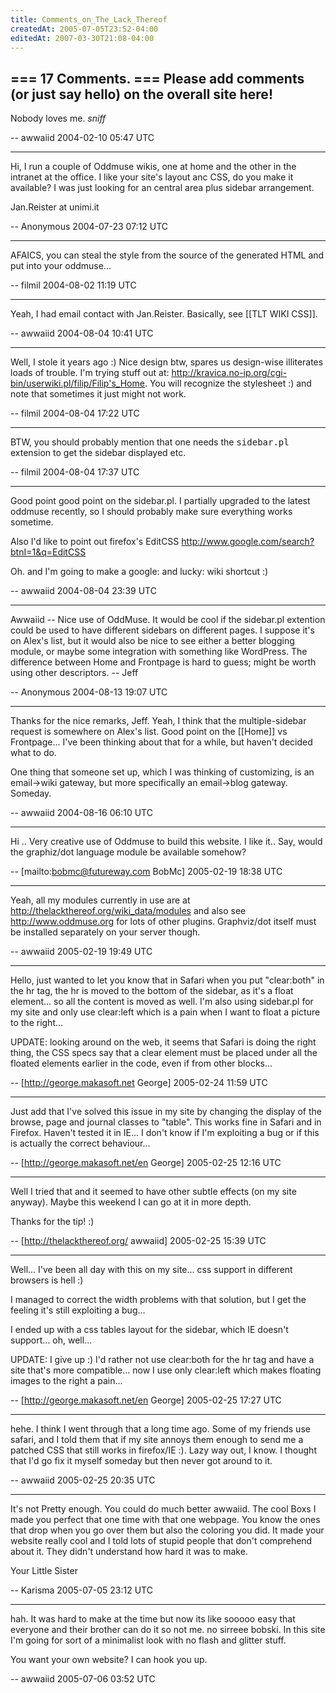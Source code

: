 ```yaml
---
title: Comments_on_The_Lack_Thereof
createdAt: 2005-07-05T23:52-04:00
editedAt: 2007-03-30T21:08-04:00
---
```


=== 17 Comments. ===
Please add comments (or just say hello) on the overall site here!
----
Nobody loves me. *sniff*

-- awwaiid 2004-02-10 05:47 UTC

----
Hi, I run a couple of Oddmuse wikis, one at home and the other in the intranet at the office. I like your site's layout anc CSS, do you make it available? I was just looking for an central area plus sidebar arrangement.

Jan.Reister at unimi.it

-- Anonymous 2004-07-23 07:12 UTC

----
AFAICS, you can steal the style from the source of the generated HTML and put into your oddmuse...

-- filmil 2004-08-02 11:19 UTC

----
Yeah, I had email contact with Jan.Reister. Basically, see [[TLT WIKI CSS]].

-- awwaiid 2004-08-04 10:41 UTC

----
Well, I stole it years ago :) Nice design btw, spares us design-wise illiterates loads of trouble. I'm trying stuff out at: http://kravica.no-ip.org/cgi-bin/userwiki.pl/filip/Filip's_Home. You will recognize the stylesheet :) and note that sometimes it just might not work.

-- filmil 2004-08-04 17:22 UTC

----
BTW, you should probably mention that one needs the <tt>sidebar.pl</tt> extension to get the sidebar displayed etc.

-- filmil 2004-08-04 17:37 UTC

----
Good point good point on the sidebar.pl. I partially upgraded to the latest oddmuse recently, so I should probably make sure everything works sometime.

Also I'd like to point out firefox's EditCSS http://www.google.com/search?btnI=1&q=EditCSS

Oh. and I'm going to make a google: and lucky: wiki shortcut :)

-- awwaiid 2004-08-04 23:39 UTC

----
Awwaiid -- Nice use of OddMuse.  It would be cool if the sidebar.pl extention could be used to have different sidebars on different pages.  I suppose it's on Alex's list, but it would also be nice to see either a better blogging module, or maybe some integration with something like WordPress.  The difference between Home and Frontpage is hard to guess; might be worth using other descriptors. -- Jeff

-- Anonymous 2004-08-13 19:07 UTC

----
Thanks for the nice remarks, Jeff. Yeah, I think that the multiple-sidebar request is somewhere on Alex's list. Good point on the [[Home]] vs Frontpage... I've been thinking about that for a while, but haven't decided what to do.

One thing that someone set up, which I was thinking of customizing, is an email->wiki gateway, but more specifically an email->blog gateway. Someday.

-- awwaiid 2004-08-16 06:10 UTC


----

Hi .. Very creative use of Oddmuse to build this website. I like it..
Say, would the graphiz/dot language module be available somehow?

-- [mailto:bobmc@futureway.com BobMc] 2005-02-19 18:38 UTC


----

Yeah, all my modules currently in use are at http://thelackthereof.org/wiki_data/modules and also see http://www.oddmuse.org for lots of other plugins. Graphviz/dot itself must be installed separately on your server though.

-- awwaiid 2005-02-19 19:49 UTC


----

Hello, just wanted to let you know that in Safari when you put "clear:both" in the hr tag, the hr is moved to the bottom of the sidebar, as it's a float element... so all the content is moved as well. I'm also using sidebar.pl for my site and only use clear:left which is a pain when I want to float a picture to the right... 

UPDATE: looking around on the web, it seems that Safari is doing the right thing, the CSS specs say that a clear element must be placed under all the floated elements earlier in the code, even if from other blocks...

-- [http://george.makasoft.net George] 2005-02-24 11:59 UTC

----

Just add that I've solved this issue in my site by changing the display of the browse, page and journal classes to "table". This works fine in Safari and in Firefox. Haven't tested it in IE... I don't know if I'm exploiting a bug or if this is actually the correct behaviour...

-- [http://george.makasoft.net/en George] 2005-02-25 12:16 UTC


----

Well I tried that and it seemed to have other subtle effects (on my site anyway). Maybe this weekend I can go at it in more depth.

Thanks for the tip! :)

-- [http://thelackthereof.org/ awwaiid] 2005-02-25 15:39 UTC


----

Well... I've been all day with this on my site... css support in different browsers is hell :)

I managed to correct the width problems with that solution, but I get the feeling it's still exploiting a bug... 

I ended up with a css tables layout for the sidebar, which IE doesn't support... oh, well...

UPDATE: I give up :) I'd rather not use clear:both for the hr tag and have a site that's more compatible... now I use only clear:left which makes floating images to the right a pain... 

-- [http://george.makasoft.net/en George] 2005-02-25 17:27 UTC

----

hehe. I think I went through that a long time ago. Some of my friends use safari, and I told them that if my site annoys them enough to send me a patched CSS that still works in firefox/IE :). Lazy way out, I know. I thought that I'd go fix it myself someday but then never got around to it.

-- awwaiid 2005-02-25 20:35 UTC


----

It's not Pretty enough. You could do much better awwaiid. The cool Boxs I made you perfect that one time with that one webpage. You know the ones that drop when you go over them but also the coloring you did. It made your website really cool and I told lots of stupid people that don't comprehend about it. They didn't understand how hard it was to make. 

Your Little Sister

-- Karisma 2005-07-05 23:12 UTC


----

hah. It was hard to make at the time but now its like sooooo easy that everyone and their brother can do it so not me. no sirreee bobski. In this site I'm going for sort of a minimalist look with no flash and glitter stuff.

You want your own website? I can hook you up.

-- awwaiid 2005-07-06 03:52 UTC


